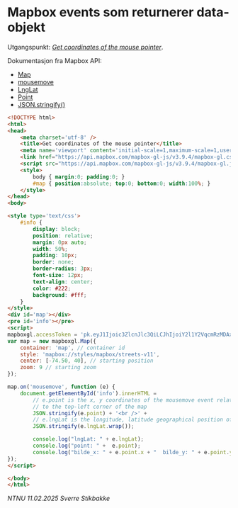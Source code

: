 # Mapbox events som returnerer data-objekt

Utgangspunkt: *[Get coordinates of the mouse pointer](https://docs.mapbox.com/mapbox-gl-js/example/mouse-position/)*.

Dokumentasjon fra Mapbox API:

- [Map](https://docs.mapbox.com/mapbox-gl-js/api/#map)
- [mousemove](https://docs.mapbox.com/mapbox-gl-js/api/#map.event:mousemove)
- [LngLat](https://docs.mapbox.com/mapbox-gl-js/api/#lnglat)
- [Point](https://docs.mapbox.com/mapbox-gl-js/api/#point)
- [JSON.stringify()](https://www.w3schools.com/js/js_json_stringify.asp)

```html
<!DOCTYPE html>
<html>
<head>
    <meta charset='utf-8' />
    <title>Get coordinates of the mouse pointer</title>
    <meta name='viewport' content='initial-scale=1,maximum-scale=1,user-scalable=no' />
    <link href="https://api.mapbox.com/mapbox-gl-js/v3.9.4/mapbox-gl.css" rel="stylesheet">
    <script src="https://api.mapbox.com/mapbox-gl-js/v3.9.4/mapbox-gl.js"></script>
    <style>
        body { margin:0; padding:0; }
        #map { position:absolute; top:0; bottom:0; width:100%; }
    </style>
</head>
<body>

<style type='text/css'>
    #info {
        display: block;
        position: relative;
        margin: 0px auto;
        width: 50%;
        padding: 10px;
        border: none;
        border-radius: 3px;
        font-size: 12px;
        text-align: center;
        color: #222;
        background: #fff;
    }
</style>
<div id='map'></div>
<pre id='info'></pre>
<script>
mapboxgl.accessToken = 'pk.eyJ1Ijoic3ZlcnJlc3QiLCJhIjoiY2l1Y2VqcmRzMDAxMTJ0cGl6c3ZteGozMyJ9.ieY0kEubUisIWVVwjZiuBg';
var map = new mapboxgl.Map({
    container: 'map', // container id
    style: 'mapbox://styles/mapbox/streets-v11',
    center: [-74.50, 40], // starting position
    zoom: 9 // starting zoom
});

map.on('mousemove', function (e) {
    document.getElementById('info').innerHTML =
        // e.point is the x, y coordinates of the mousemove event relative
        // to the top-left corner of the map
        JSON.stringify(e.point) + '<br />' +
        // e.lngLat is the longitude, latitude geographical position of the event
        JSON.stringify(e.lngLat.wrap());

        console.log("lngLat: " + e.lngLat);
        console.log("point: " +  e.point);
        console.log("bilde_x: " + e.point.x + "  bilde_y: " + e.point.y);
});
</script>

</body>
</html>
```

*NTNU 11.02.2025 Sverre Stikbakke*